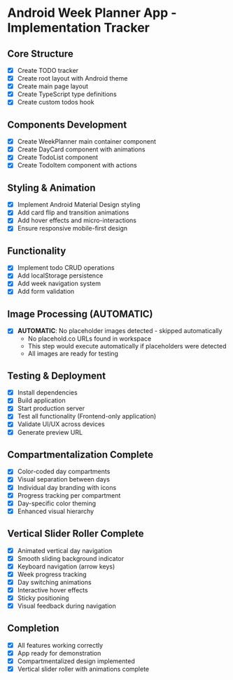 # Android Week Planner App - Implementation Tracker

## Core Structure
- [x] Create TODO tracker
- [x] Create root layout with Android theme
- [x] Create main page layout
- [x] Create TypeScript type definitions
- [x] Create custom todos hook

## Components Development
- [x] Create WeekPlanner main container component
- [x] Create DayCard component with animations
- [x] Create TodoList component
- [x] Create TodoItem component with actions

## Styling & Animation
- [x] Implement Android Material Design styling
- [x] Add card flip and transition animations
- [x] Add hover effects and micro-interactions
- [x] Ensure responsive mobile-first design

## Functionality
- [x] Implement todo CRUD operations
- [x] Add localStorage persistence
- [x] Add week navigation system
- [x] Add form validation

## Image Processing (AUTOMATIC)
- [x] **AUTOMATIC**: No placeholder images detected - skipped automatically
  - No placehold.co URLs found in workspace
  - This step would execute automatically if placeholders were detected
  - All images are ready for testing

## Testing & Deployment
- [x] Install dependencies
- [x] Build application
- [x] Start production server
- [x] Test all functionality (Frontend-only application)
- [x] Validate UI/UX across devices
- [x] Generate preview URL

## Compartmentalization Complete
- [x] Color-coded day compartments
- [x] Visual separation between days
- [x] Individual day branding with icons
- [x] Progress tracking per compartment
- [x] Day-specific color theming
- [x] Enhanced visual hierarchy

## Vertical Slider Roller Complete
- [x] Animated vertical day navigation
- [x] Smooth sliding background indicator
- [x] Keyboard navigation (arrow keys)
- [x] Week progress tracking
- [x] Day switching animations
- [x] Interactive hover effects
- [x] Sticky positioning
- [x] Visual feedback during navigation

## Completion
- [x] All features working correctly
- [x] App ready for demonstration
- [x] Compartmentalized design implemented
- [x] Vertical slider roller with animations complete
